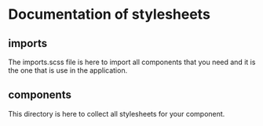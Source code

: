 # Documentation of stylesheets

## imports

The imports.scss file is here to import all components that you need and it is the one that is use in the application.

## components

This directory is here to collect all stylesheets for your component.